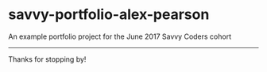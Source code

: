 # savvy-portfolio-alex-pearson
An example portfolio project for the June 2017 Savvy Coders cohort

---

Thanks for stopping by!

